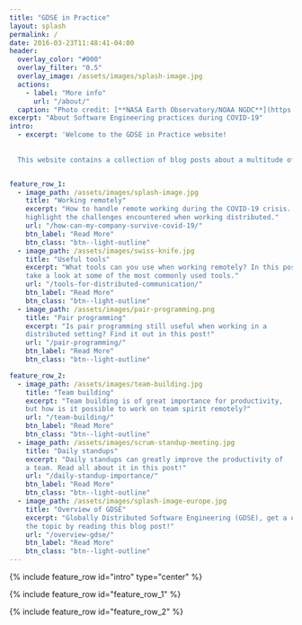 ```yaml
---
title: "GDSE in Practice"
layout: splash
permalink: /
date: 2016-03-23T11:48:41-04:00
header:
  overlay_color: "#000"
  overlay_filter: "0.5"
  overlay_image: /assets/images/splash-image.jpg
  actions:
    - label: "More info"
      url: "/about/"
  caption: "Photo credit: [**NASA Earth Observatory/NOAA NGDC**](https://www.nasa.gov/mission_pages/NPP/news/earth-at-night.html)"
excerpt: "About Software Engineering practices during COVID-19"
intro: 
  - excerpt: 'Welcome to the GDSE in Practice website! 
  
  
  This website contains a collection of blog posts about a multitude of topics. The posts can be found below and can be read in any order, just pick the ones you like. Enjoy the read and good luck with implementing GDSE in Practice!'


feature_row_1:
  - image_path: /assets/images/splash-image.jpg
    title: "Working remotely"
    excerpt: "How to handle remote working during the COVID-19 crisis. This post
    highlight the challenges encountered when working distributed."
    url: "/how-can-my-company-survive-covid-19/"
    btn_label: "Read More"
    btn_class: "btn--light-outline"
  - image_path: /assets/images/swiss-knife.jpg
    title: "Useful tools"
    excerpt: "What tools can you use when working remotely? In this post we 
    take a look at some of the most commonly used tools."
    url: "/tools-for-distributed-communication/"
    btn_label: "Read More"
    btn_class: "btn--light-outline"
  - image_path: /assets/images/pair-programming.png
    title: "Pair programming"
    excerpt: "Is pair programming still useful when working in a 
    distributed setting? Find it out in this post!"
    url: "/pair-programming/"
    btn_label: "Read More"
    btn_class: "btn--light-outline"

feature_row_2:
  - image_path: /assets/images/team-building.jpg
    title: "Team building"
    excerpt: "Team building is of great importance for productivity,
    but how is it possible to work on team spirit remotely?"
    url: "/team-building/"
    btn_label: "Read More"
    btn_class: "btn--light-outline"
  - image_path: /assets/images/scrum-standup-meeting.jpg
    title: "Daily standups"
    excerpt: "Daily standups can greatly improve the productivity of
    a team. Read all about it in this post!"
    url: "/daily-standup-importance/"
    btn_label: "Read More"
    btn_class: "btn--light-outline"
  - image_path: /assets/images/splash-image-europe.jpg
    title: "Overview of GDSE"
    excerpt: "Globally Distributed Software Engineering (GDSE), get a quickstart on
    the topic by reading this blog post!"
    url: "/overview-gdse/"
    btn_label: "Read More"
    btn_class: "btn--light-outline"
---
```


{% include feature_row id="intro" type="center" %}

{% include feature_row id="feature_row_1" %}

{% include feature_row id="feature_row_2" %}